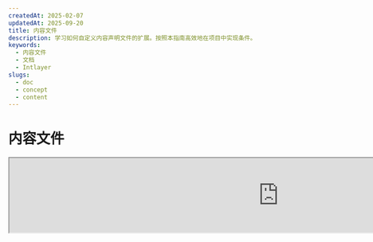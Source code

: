 ```yaml
---
createdAt: 2025-02-07
updatedAt: 2025-09-20
title: 内容文件
description: 学习如何自定义内容声明文件的扩展。按照本指南高效地在项目中实现条件。
keywords:
  - 内容文件
  - 文档
  - Intlayer
slugs:
  - doc
  - concept
  - content
---
```


# 内容文件

<iframe title="i18n，Markdown，JSON……一站式管理解决方案 | Intlayer" class="m-auto aspect-[16/9] w-full overflow-hidden rounded-lg border-0" allow="autoplay; gyroscope;" loading="lazy" width="1080" height="auto" src="https://www.youtube.com/embed/1VHgSY_j9_I?autoplay=0&amp;origin=http://intlayer.org&amp;controls=0&amp;rel=1"/>

## 什么是内容文件？

Intlayer 中的内容文件是包含字典定义的文件。
这些文件声明了您的应用程序的文本内容、翻译和资源。
内容文件由 Intlayer 处理以生成字典。

字典将是您的应用程序通过 `useIntlayer` 钩子导入的最终结果。

### 关键概念

#### 字典

字典是按键组织的结构化内容集合。每个字典包含：

- **键**：字典的唯一标识符
- **内容**：实际的内容值（文本、数字、对象等）
- **元数据**：附加信息，如标题、描述、标签等

#### 内容文件

内容文件示例：

```tsx fileName="src/example.content.tsx" contentDeclarationFormat="typescript"
import { type ReactNode } from "react";
import {
  t,
  enu,
  cond,
  nest,
  md,
  insert,
  file,
  type Dictionary,
} from "intlayer";

interface Content {
  imbricatedContent: {
    imbricatedContent2: {
      stringContent: string; // 字符串内容
      numberContent: number; // 数字内容
      booleanContent: boolean; // 布尔内容
      javaScriptContent: string; // JavaScript 内容
    };
  };
  multilingualContent: string; // 多语言内容
  quantityContent: string; // 数量内容
  conditionalContent: string; // 条件内容
  markdownContent: never; // Markdown 内容
  externalContent: string; // 外部内容
  insertionContent: string; // 插入内容
  nestedContent: string; // 嵌套内容
  fileContent: string; // 文件内容
  jsxContent: ReactNode; // JSX 内容
}

export default {
  key: "page",
  content: {
    imbricatedContent: {
      imbricatedContent2: {
        stringContent: "Hello World",
        numberContent: 123,
        booleanContent: true,
        javaScriptContent: `${process.env.NODE_ENV}`, // JavaScript 内容
      },
    },
    multilingualContent: t({
      zh: "中文内容",
      en: "English content",
      "en-GB": "English content (UK)",
      fr: "French content",
      es: "Spanish content",
    }), // 多语言内容
    quantityContent: enu({
      "<-1": "少于负一辆车",
      "-1": "负一辆车",
      "0": "没有车",
      "1": "一辆车",
      ">5": "几辆车",
      ">19": "许多车",
    }), // 数量内容
    conditionalContent: cond({
      true: "验证已启用",
      false: "验证已禁用",
    }), // 条件内容
    insertionContent: insert("你好 {{name}}!"), // 插入内容
    nestedContent: nest(
      "navbar", // 要嵌套的字典键
      "login.button" // [可选] 要嵌套的内容路径
    ), // 嵌套内容
    fileContent: file("./path/to/file.txt"), // 文件内容
    externalContent: fetch("https://example.com").then((res) => res.json()), // 外部内容
    markdownContent: md("# Markdown 示例"), // Markdown 内容

    /*
     * 仅在使用 `react-intlayer` 或 `next-intlayer` 时可用
     */
    jsxContent: <h1>我的标题</h1>, // JSX 内容
  },
} satisfies Dictionary<Content>; // [可选] Dictionary 是泛型，允许您加强字典的格式化
```

```javascript fileName="src/example.content.mjx" contentDeclarationFormat="esm"
import { t, enu, cond, nest, md, insert, file } from "intlayer";

/** @type {import('intlayer').Dictionary} */
export default {
  key: "page",
  content: {
    imbricatedContent: {
      imbricatedContent2: {
        stringContent: "Hello World",
        numberContent: 123,
        booleanContent: true,
        javaScriptContent: `${process.env.NODE_ENV}`,
      },
      imbricatedArray: [1, 2, 3],
    },
    multilingualContent: t({
      en: "English content",
      "en-GB": "English content (UK)",
      fr: "French content",
      es: "Spanish content",
    }),
    quantityContent: enu({
      "<-1": "少于负一辆车",
      "-1": "负一辆车",
      "0": "没有车",
      "1": "一辆车",
      ">5": "几辆车",
      ">19": "很多车",
    }),
    conditionalContent: cond({
      true: "验证已启用",
      false: "验证已禁用",
    }),
    insertionContent: insert("你好 {{name}}！"),
    nestedContent: nest(
      "navbar", // 要嵌套的字典键
      "login.button" // [可选] 要嵌套的内容路径
    ),
    markdownContent: md("# Markdown 示例"),
    fileContent: file("./path/to/file.txt"),
    externalContent: fetch("https://example.com").then((res) => res.json())

    // 仅在使用 `react-intlayer` 或 `next-intlayer` 时可用
    jsxContent: <h1>我的标题</h1>,
  },
};
```

```javascript fileName="src/example.content.cjx" contentDeclarationFormat="commonjs"
const { t, enu, cond, nest, md, insert, file } = require("intlayer");

/** @type {import('intlayer').Dictionary} */
module.exports = {
  key: "page",
  content: {
    imbricatedContent: {
      imbricatedContent2: {
        stringContent: "Hello World",
        numberContent: 123,
        booleanContent: true,
        javaScriptContent: `${process.env.NODE_ENV}`,
      },
      imbricatedArray: [1, 2, 3],
    },
    multilingualContent: t({
      zh: "中文内容",
      en: "English content",
      "en-GB": "English content (UK)",
      fr: "French content",
      es: "Spanish content",
    }),
    quantityContent: enu({
      "<-1": "少于负一辆车",
      "-1": "负一辆车",
      "0": "没有车",
      "1": "一辆车",
      ">5": "一些车",
      ">19": "许多车",
    }),
    conditionalContent: cond({
      true: "验证已启用",
      false: "验证已禁用",
    }),
    insertionContent: insert("你好 {{name}}！"),
    nestedContent: nest(
      "navbar", // 要嵌套的字典键
      "login.button" // [可选] 要嵌套的内容路径
    ),
    markdownContent: md("# Markdown 示例"),
    fileContent: file("./path/to/file.txt"),
    externalContent: fetch("https://example.com").then((res) => res.json())

    // 仅在使用 `react-intlayer` 或 `next-intlayer` 时可用
    jsxContent: <h1>我的标题</h1>,
  },
};
```

```json5 fileName="src/example.content.json"  contentDeclarationFormat="json"
{
  "$schema": "https://intlayer.org/schema.json",
  "key": "page",
  "content": {
    "imbricatedContent": {
      "imbricatedContent2": {
        "stringContent": "你好，世界",
        "numberContent": 123,
        "booleanContent": true,
      },
      "imbricatedArray": [1, 2, 3],
    },
    "multilingualContent": {
      "nodeType": "translation",
      "translation": {
        "en": "English content",
        "en-GB": "English content (UK)",
        "fr": "French content",
        "es": "Spanish content",
      },
    },
    "quantityContent": {
      "nodeType": "enumeration",
      "enumeration": {
        "0": "没有汽车",
        "1": "一辆汽车",
        "<-1": "少于负一辆汽车",
        "-1": "负一辆汽车",
        ">5": "一些汽车",
        ">19": "许多汽车",
      },
    },
    "conditionalContent": {
      "nodeType": "condition",
      "condition": {
        "true": "验证已启用",
        "false": "验证已禁用",
      },
    },
    "insertionContent": {
      "nodeType": "insertion",
      "insertion": "你好 {{name}}！",
    },
    "nestedContent": {
      "nodeType": "nested",
      "nested": { "dictionaryKey": "app" },
    },
    "markdownContent": {
      "nodeType": "markdown",
      "markdown": "# Markdown 示例",
    },
    "fileContent": {
      "nodeType": "file",
      "file": "./path/to/file.txt",
    },
    "jsxContent": {
      "type": "h1",
      "key": null,
      "ref": null,
      "props": {
        "children": ["我的标题"],
      },
    },
  },
}
```

#### 内容节点

内容节点是字典内容的构建块。它们可以是：

- **原始值**：字符串、数字、布尔值、null、undefined
- **类型化节点**：特殊内容类型，如翻译、条件、Markdown 等
- **函数**：可在运行时计算的动态内容 [参见函数获取](https://github.com/aymericzip/intlayer/blob/main/docs/docs/zh/dictionary/function_fetching.md)
- **嵌套内容**：对其他字典的引用

#### 内容类型

Intlayer 通过类型化节点支持多种内容类型：

- **翻译内容**：具有特定语言环境值的多语言文本 [参见 翻译内容](https://github.com/aymericzip/intlayer/blob/main/docs/docs/zh/dictionary/translation_content.md)
- **条件内容**：基于布尔表达式的条件内容 [参见 条件内容](https://github.com/aymericzip/intlayer/blob/main/docs/docs/zh/dictionary/condition_content.md)
- **枚举内容**：基于枚举值变化的内容 [参见 枚举内容](https://github.com/aymericzip/intlayer/blob/main/docs/docs/zh/dictionary/enumeration_content.md)
- **插入内容**：可以插入到其他内容中的内容 [参见 插入内容](https://github.com/aymericzip/intlayer/blob/main/docs/docs/zh/dictionary/insertion_content.md)
- **Markdown 内容**：以 Markdown 格式的富文本内容 [参见 Markdown 内容](https://github.com/aymericzip/intlayer/blob/main/docs/docs/zh/dictionary/markdown_content.md)
- **嵌套内容**：对其他字典的引用 [参见 嵌套内容](https://github.com/aymericzip/intlayer/blob/main/docs/docs/zh/dictionary/nested_content.md)
- **性别内容**：基于性别变化的内容 [参见 性别内容](https://github.com/aymericzip/intlayer/blob/main/docs/docs/zh/dictionary/gender_content.md)
- **文件内容**：对外部文件的引用 [参见 文件内容](https://github.com/aymericzip/intlayer/blob/main/docs/docs/zh/dictionary/file_content.md)

## 字典结构

Intlayer 中的字典由 `Dictionary` 类型定义，包含多个控制其行为的属性：

### 必需属性

#### `key`（字符串）

字典的标识符。如果多个字典具有相同的 key，Intlayer 会自动合并它们。

> 使用 kebab-case 命名规范（例如，`"about-page-meta"`）。

#### Content（字符串 | 数字 | 布尔值 | 对象 | 数组 | 函数）

`content` 属性包含实际的字典数据，支持：

- **原始值**：字符串、数字、布尔值、null、undefined
- **类型化节点**：使用 Intlayer 辅助函数的特殊内容类型
- **嵌套对象**：复杂的数据结构
- **数组**：内容集合
- **函数**：动态内容计算

### 可选属性

#### `title`（字符串）

字典的人类可读标题，有助于在编辑器和内容管理系统中识别字典。当管理大量字典或使用内容管理界面时，这一点尤其有用。

**示例：**

```typescript
{
  key: "about-page-meta",
  title: "关于页面元数据",
  content: { /* ... */ }
}
```

#### `description`（字符串）

详细描述字典的用途、使用指南及任何特殊注意事项。此描述也用作 AI 驱动的翻译生成的上下文，有助于保持翻译质量和一致性。

**示例：**

```typescript
{
  key: "about-page-meta",
  description: [
    "该字典管理关于页面的元数据",
    "考虑SEO的最佳实践：",
    "- 标题应在50到60个字符之间",
    "- 描述应在150到160个字符之间",
  ].join('\n'),
  content: { /* ... */ }
}
```

#### `tags` (string[])

用于对字典进行分类和组织的字符串数组。标签提供了额外的上下文信息，可用于在编辑器和内容管理系统中进行过滤、搜索或组织字典。

**示例：**

```typescript
{
  key: "about-page-meta",
  tags: ["metadata", "about-page", "seo"],
  content: { /* ... */ }
}
```

#### `locale` (LocalesValues)

将字典转换为按语言区域划分的字典，其中内容中声明的每个字段将自动转换为翻译节点。当设置此属性时：

- 该字典被视为单一语言环境字典
- 每个字段都会成为该特定语言环境的翻译节点
- 使用此属性时，内容中不应使用翻译节点（`t()`）
- 如果缺失，该字典将被视为多语言字典

> 更多信息请参见 [Intlayer 中的按语言环境内容声明](https://github.com/aymericzip/intlayer/blob/main/docs/docs/zh/per_locale_file.md)。

**示例：**

```json
// 按语言环境字典
{
  "key": "about-page",
  "locale": "en",
  "content": {
    "title": "关于我们", // 这将成为 'en' 的翻译节点
    "description": "了解更多关于我们公司的信息"
  }
}
```

#### `autoFill` (AutoFill)

自动从外部来源自动填充字典内容的说明。此功能可以在 `intlayer.config.ts` 中全局配置，也可以针对每个字典单独配置。支持多种格式：

- **`true`**：为所有语言启用自动填充
- **`string`**：单个文件路径或带变量的模板路径
- **`object`**：按语言的文件路径配置

**示例：**

```json
// 为所有语言启用
{
  "autoFill": true
}
// 单个文件
{
  "autoFill": "./translations/aboutPage.content.json"
}
// 带变量的模板
{
  "autoFill": "/messages/{{locale}}/{{key}}/{{fileName}}.content.json"
}
// 细粒度的按语言配置
{
  "autoFill": {
    "en": "./translations/en/aboutPage.content.json",
    "fr": "./translations/fr/aboutPage.content.json",
    "es": "./translations/es/aboutPage.content.json"
  }
}
```

**可用变量：**

- `{{locale}}` – 语言代码（例如 `fr`，`es`）
- `{{fileName}}` – 文件名（例如 `example`）
- `{{key}}` – 词典键（例如 `example`）

> 更多信息请参见 [Intlayer 中的自动填充配置](https://github.com/aymericzip/intlayer/blob/main/docs/docs/zh/autoFill.md)。

##### `priority`（数字）

表示词典在冲突解决中的优先级。当多个词典包含相同键时，优先级数字最高的词典将覆盖其他词典。这对于管理内容层级和覆盖非常有用。

**示例：**

```typescript
// 基础词典
{
  key: "welcome-message",
  priority: 1,
  content: { message: "欢迎！" }
}

// 覆盖词典
{
  key: "welcome-message",
  priority: 10,
  content: { message: "欢迎使用我们的高级服务！" }
}
// 这将覆盖基础字典
```

### CMS 属性

##### `version`（字符串）

远程字典的版本标识符。帮助跟踪当前使用的字典版本，尤其在使用远程内容管理系统时非常有用。

##### `live`（布尔值）

对于远程字典，指示字典是否应在运行时实时获取。启用时：

- 需要在 `intlayer.config.ts` 中将 `importMode` 设置为 "live"
- 需要有一个实时服务器在运行
- 字典将在运行时通过实时同步 API 获取
- 如果启用实时但获取失败，则回退到动态值
- 如果未启用实时，字典将在构建时转换以获得最佳性能

### 系统属性（自动生成）

这些属性由 Intlayer 自动生成，不应手动修改：

##### `$schema`（字符串）

用于验证字典结构的 JSON 模式。由 Intlayer 自动添加，以确保字典的完整性。

##### `id`（字符串）

对于远程字典，这是远程服务器中字典的唯一标识符。用于获取和管理远程内容。

##### `localId`（LocalDictionaryId）

本地字典的唯一标识符。由 Intlayer 自动生成，用于帮助识别字典并确定其是本地还是远程，以及其位置。

##### `localIds`（LocalDictionaryId[]）

对于合并的字典，此数组包含所有被合并字典的 ID。对于追踪合并内容的来源非常有用。

##### `filePath` (string)

本地字典的文件路径，指示该字典是从哪个 `.content` 文件生成的。便于调试和源头追踪。

##### `availableVersions` (string[])

对于远程字典，此数组包含字典的所有可用版本。帮助跟踪可用的版本。

##### `autoFilled` (true)

指示字典是否已从外部来源自动填充。在发生冲突时，基础字典将覆盖自动填充的字典。

##### `location` ('distant' | 'locale')

指示字典的位置：

- `'locale'`：本地字典（来自内容文件）
- `'distant'`：远程字典（来自外部来源）

## 内容节点类型

Intlayer 提供了几种扩展基本原始值的专用内容节点类型：

### 翻译内容 (`t`)

根据语言环境变化的多语言内容：

```typescript
import { t } from "intlayer";

// TypeScript/JavaScript
multilingualContent: t({
  en: "Welcome to our website",
  fr: "Bienvenue sur notre site web",
  es: "Bienvenido a nuestro sitio web",
});
```

### 条件内容 (`cond`)

基于布尔条件变化的内容：

```typescript
import { cond } from "intlayer";

conditionalContent: cond({
  true: "User is logged in",
  false: "Please log in to continue",
});
```

### 枚举内容 (`enu`)

基于枚举值变化的内容：

```typescript
import { enu } from "intlayer";

statusContent: enu({
  pending: "您的请求正在处理中",
  approved: "您的请求已被批准",
  rejected: "您的请求已被拒绝",
});
```

### 插入内容 (`insert`)

可以插入到其他内容中的内容：

```typescript
import { insert } from "intlayer";

insertionContent: insert("这段文本可以插入到任何地方");
```

### 嵌套内容 (`nest`)

引用其他字典：

```typescript
import { nest } from "intlayer";

nestedContent: nest("about-page");
```

### Markdown 内容 (`md`)

Markdown 格式的富文本内容：

```typescript
import { md } from "intlayer";

markdownContent: md(
  "# 欢迎\n\n这是带有[链接](https://example.com)的**加粗**文本"
);
```

### 性别内容 (`gender`)

根据性别变化的内容：

```typescript
import { gender } from "intlayer";

genderContent: gender({
  male: "他是一名开发者",
  female: "她是一名开发者",
  other: "他们是一名开发者",
});
```

### 文件内容 (`file`)

引用外部文件：

```typescript
import { file } from "intlayer";

fileContent: file("./path/to/content.txt");
```

## 创建内容文件

### 基本内容文件结构

内容文件导出一个满足 `Dictionary` 类型的默认对象：

```typescript
// example.content.ts
import { t, cond, nest, md, insert, file } from "intlayer";

export default {
  key: "welcome-page",
  title: "欢迎页面内容",
  description: "主欢迎页面的内容，包括主视觉区域和功能",
  tags: ["页面", "欢迎", "主页"],
  content: {
    hero: {
      title: t({
        zh: "欢迎来到我们的平台",
        en: "Welcome to Our Platform",
        fr: "Bienvenue sur Notre Plateforme",
        es: "Bienvenido a Nuestra Plataforma",
      }),
      subtitle: t({
        zh: "轻松构建惊人的应用程序",
        en: "Build amazing applications with ease",
        fr: "Construisez des applications incroyables avec facilité",
        es: "Construye aplicaciones increíbles con facilidad",
      }),
      cta: cond({
        true: t({
          zh: "开始使用",
          en: "Get Started",
          fr: "Commencer",
          es: "Comenzar",
        }),
        false: t({
          zh: "注册",
          en: "Sign Up",
          fr: "S'inscrire",
          es: "Registrarse",
        }),
      }),
    },
    features: [
      {
        title: t({
          zh: "易于使用",
          en: "Easy to Use",
          fr: "Facile à Utiliser",
          es: "Fácil de Usar",
        }),
        description: t({
          zh: "适合所有技能水平的直观界面",
          en: "Intuitive interface for all skill levels",
          fr: "Interface intuitive pour tous les niveaux",
          es: "Interfaz intuitiva para todos los niveles",
        }),
      },
    ],
    documentation: nest("documentation"),
    readme: file("./README.md"),
  },
} satisfies Dictionary;
```

### JSON 内容文件

您也可以创建 JSON 格式的内容文件：

```json
{
  "key": "welcome-page",
  "title": "欢迎页面内容",
  "description": "主欢迎页面的内容",
  "tags": ["页面", "欢迎"],
  "content": {
    "hero": {
      "title": {
        "nodeType": "translation",
        "translation": {
          "en": "欢迎来到我们的平台",
          "fr": "Bienvenue sur Notre Plateforme"
        }
      },
      "subtitle": {
        "nodeType": "translation",
        "translation": {
          "en": "轻松构建惊人的应用程序",
          "fr": "Construisez des applications incroyables avec facilité"
        }
      }
    }
  }
}
```

### 每语言内容文件

对于每语言字典，指定 `locale` 属性：

```typescript
// welcome-page.en.content.ts
export default {
  key: "welcome-page",
  locale: "en",
  content: {
    hero: {
      title: "欢迎来到我们的平台",
      subtitle: "轻松构建惊人的应用程序",
    },
  },
} satisfies Dictionary;
```

```typescript
// welcome-page.fr.content.ts
export default {
  key: "welcome-page",
  locale: "fr",
  content: {
    hero: {
      title: "欢迎使用我们的平台",
      subtitle: "轻松构建惊人的应用程序",
    },
  },
} satisfies Dictionary;
```

## 内容文件扩展名

Intlayer 允许您自定义内容声明文件的扩展名。此自定义功能为管理大型项目提供了灵活性，并有助于避免与其他模块的冲突。

### 默认扩展名

默认情况下，Intlayer 会监视所有具有以下扩展名的文件作为内容声明：

- `.content.json`
- `.content.ts`
- `.content.tsx`
- `.content.js`
- `.content.jsx`
- `.content.mjs`
- `.content.mjx`
- `.content.cjs`
- `.content.cjx`

这些默认的扩展名适用于大多数应用程序。然而，当您有特定需求时，可以定义自定义扩展名，以简化构建过程并减少与其他组件冲突的风险。

> 要自定义 Intlayer 用于识别内容声明文件的文件扩展名，您可以在 Intlayer 配置文件中指定它们。这种方法对于大型项目非常有用，因为限制监视过程的范围可以提升构建性能。

## 高级概念

### 字典合并

当多个字典具有相同的键时，Intlayer 会自动合并它们。合并行为取决于多个因素：

- **优先级**：具有更高 `priority` 值的字典会覆盖优先级较低的字典
- **自动填充与基础**：基础字典会覆盖自动填充的字典
- **位置**：本地字典会覆盖远程字典（当优先级相同时）

### 类型安全

Intlayer 为内容文件提供完整的 TypeScript 支持：

```typescript
// 定义你的内容类型
interface WelcomePageContent {
  hero: {
    title: string;
    subtitle: string;
    cta: string;
  };
  features: Array<{
    title: string;
    description: string;
  }>;
}

// 在字典中使用它
export default {
  key: "welcome-page",
  content: {
    // TypeScript 将提供自动补全和类型检查
    hero: {
      title: "欢迎",
      subtitle: "构建惊人的应用",
      cta: "开始使用",
    },
  },
} satisfies Dictionary<WelcomePageContent>;
```

### 节点嵌套

你可以毫无问题地将函数嵌套到其他函数中。

示例：

```javascript fileName="src/example.content.tsx" contentDeclarationFormat="typescript"
import { t, enu, cond, nest, md, type Dictionary } from "intlayer";

const getName = async () => "John Doe";

export default {
  key: "page",
  content: {
    // `getIntlayer('page','en').hiMessage` 返回 `['Hi', ' ', 'John Doe']`
    hiMessage: [
      t({
        en: "Hi",
        fr: "Salut",
        es: "Hola",
      }),
      " ",
      getName(),
    ],
    // 复合内容，嵌套条件、枚举和多语言内容
    // `getIntlayer('page','en').advancedContent(true)(10)` 返回 'Multiple items found'
    advancedContent: cond({
      true: enu({
        "0": t({
          en: "No items found",
          fr: "Aucun article trouvé",
          es: "No se encontraron artículos",
        }),
        "1": t({
          en: "One item found",
          fr: "Un article trouvé",
          es: "Se encontró un artículo",
        }),
        ">1": t({
          en: "Multiple items found",
          fr: "Plusieurs articles trouvés",
          es: "Se encontraron múltiples artículos",
        }),
      }),
      false: t({
        en: "No valid data available",
        fr: "Aucune donnée valide disponible",
        es: "No hay datos válidos disponibles",
      }),
    }),
  },
} satisfies Dictionary;
```

```javascript fileName="src/example.content.mjx" contentDeclarationFormat="esm"
import { t, enu, cond, nest, md } from "intlayer";

const getName = async () => "John Doe";

/** @type {import('intlayer').Dictionary} */
export default {
  key: "page",
  content: {
    // `getIntlayer('page','en').hiMessage` 返回 `['Hi', ' ', 'John Doe']`
    hiMessage: [
      t({
        en: "Hi",
        fr: "Salut",
        es: "Hola",
      }),
      " ",
      getName(),
    ],
    // 复合内容，嵌套条件、枚举和多语言内容
    // `getIntlayer('page','en').advancedContent(true)(10)` 返回 'Multiple items found'
    advancedContent: cond({
      true: enu({
        "0": t({
          en: "No items found",
          fr: "Aucun article trouvé",
          es: "No se encontraron artículos",
        }),
        "1": t({
          en: "One item found",
          fr: "Un article trouvé",
          es: "Se encontró un artículo",
        }),
        ">1": t({
          en: "Multiple items found",
          fr: "Plusieurs articles trouvés",
          es: "Se encontraron múltiples artículos",
        }),
      }),
      false: t({
        en: "No valid data available",
        fr: "Aucune donnée valide disponible",
        es: "No hay datos válidos disponibles",
      }),
    }),
  },
};
```

```javascript fileName="src/example.content.cjx" contentDeclarationFormat="commonjs"
const { t, enu, cond, nest, md } = require("intlayer");

const getName = async () => "John Doe";

/** @type {import('intlayer').Dictionary} */
module.exports = {
  key: "page",
  content: {
    // `getIntlayer('page','en').hiMessage` 返回 `['Hi', ' ', 'John Doe']`
    hiMessage: [
      t({
        en: "Hi",
        fr: "Salut",
        es: "Hola",
      }),
      " ",
      getName(),
    ],
    // 复合内容，结合条件、枚举和多语言内容
    // `getIntlayer('page','en').advancedContent(true)(10)` 返回 'Multiple items found'
    advancedContent: cond({
      true: enu({
        "0": t({
          en: "No items found",
          fr: "Aucun article trouvé",
          es: "No se encontraron artículos",
        }),
        "1": t({
          en: "One item found",
          fr: "Un article trouvé",
          es: "Se encontró un artículo",
        }),
        ">1": t({
          en: "Multiple items found",
          fr: "Plusieurs articles trouvés",
          es: "Se encontraron múltiples artículos",
        }),
      }),
      false: t({
        en: "No valid data available",
        fr: "Aucune donnée valide disponible",
        es: "No hay datos válidos disponibles",
      }),
    }),
  },
};
```

```json5 fileName="src/example.content.json"  contentDeclarationFormat="json"
{
  "$schema": "https://intlayer.org/schema.json",
  "key": "page",
  "content": {
    "hiMessage": {
      "nodeType": "composite",
      "composite": [
        {
          "nodeType": "translation",
          "translation": {
            en: "Hi", // 英文问候语
            fr: "Salut",
            es: "Hola",
          },
        },
        " ",
        "John Doe",
      ],
    },
    "advancedContent": {
      "nodeType": "condition",
      "condition": {
        "true": {
          "nodeType": "enumeration",
          "enumeration": {
            "0": {
              "nodeType": "translation",
              "translation": {
                "en": "No items found",
                "fr": "Aucun article trouvé",
                "es": "No se encontraron artículos",
                "zh": "未找到任何项目",
              },
            },
            "1": {
              "nodeType": "translation",
              "translation": {
                "en": "One item found",
                "fr": "Un article trouvé",
                "es": "Se encontró un artículo",
                "zh": "找到一个项目",
              },
            },
            ">1": {
              "nodeType": "translation",
              "translation": {
                "en": "Multiple items found",
                "fr": "Plusieurs articles trouvés",
                "es": "Se encontraron múltiples artículos",
                "zh": "找到多个项目",
              },
            },
          },
        },
        "false": {
          "nodeType": "translation",
          "translation": {
            "en": "无有效数据可用",
            "fr": "Aucune donnée valide disponible",
            "es": "No hay datos válidos disponibles",
          },
        },
      },
    },
  },
}
```

### 最佳实践

1. **命名规范**：
   - 对字典键使用kebab-case（例如 `"about-page-meta"`）
   - 将相关内容归类到相同的键前缀下

2. **内容组织**：
   - 将相关内容保存在同一个字典中
   - 使用嵌套对象来组织复杂的内容结构
   - 利用标签进行分类
   - 使用 `autoFill` 自动填充缺失的翻译

3. **性能**：
   - 调整内容配置以限制监视文件的范围
   - 仅在需要实时更新时使用实时字典（例如 A/B 测试等）
   - 确保启用构建转换插件（`@intlayer/swc` 或 `@intlayer/babel`）以在构建时优化字典

## 文档历史

| 版本   | 日期       | 变更说明     |
| ------ | ---------- | ------------ |
| 6.0.0  | 2025-09-20 | 添加字段文档 |
| 5.5.10 | 2025-06-29 | 初始化历史   |
